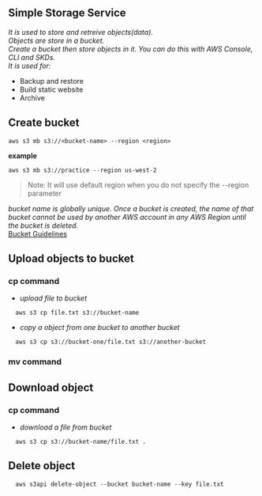 ## Simple Storage Service
_It is used to store and retreive objects(data)._<br>
_Objects are store in a bucket._<br>
_Create a bucket then store objects in it. You can do this with AWS Console, CLI and SKDs._<br>
_It is used for:_
   - Backup and restore
   - Build static website
   - Archive

## Create bucket
```aws s3 mb s3://<bucket-name> --region <region>```

**example**

```aws s3 mb s3://practice --region us-west-2```

> Note: It will use default region when you do not specify the --region parameter

_bucket name is globally unique. Once a bucket is created, the name of that bucket cannot be used by another AWS account in any AWS Region until the bucket is deleted._<br>
[Bucket Guidelines](https://docs.aws.amazon.com/AmazonS3/latest/dev/BucketRestrictions.html)<br>

## Upload objects to bucket

### cp command
 - _upload file to bucket_
  ```
    aws s3 cp file.txt s3://bucket-name
  ```
 - _copy a object from one bucket to another bucket_
  ```
    aws s3 cp s3://bucket-one/file.txt s3://another-bucket
  ```

### mv command


## Download object
### cp command
 - _download a file from bucket_
  ```
    aws s3 cp s3://bucket-name/file.txt .
  ```

## Delete object
```
  aws s3api delete-object --bucket bucket-name --key file.txt
```
